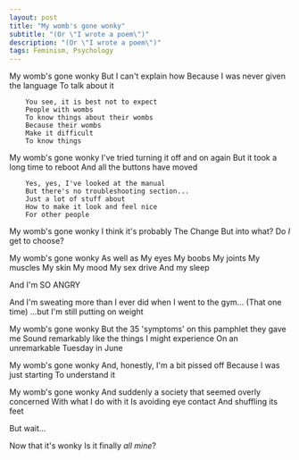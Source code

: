 ```yaml
---
layout: post
title: "My womb's gone wonky"
subtitle: "(Or \"I wrote a poem\")"
description: "(Or \"I wrote a poem\")"
tags: Feminism, Psychology
---
```


My womb's gone wonky
But I can't explain how
Because I was never given the language
To talk about it

        You see, it is best not to expect
        People with wombs
        To know things about their wombs
        Because their wombs
        Make it difficult
        To know things

My womb's gone wonky
I've tried turning it off and on again
But it took a long time to reboot
And all the buttons have moved

        Yes, yes, I've looked at the manual
        But there's no troubleshooting section...
        Just a lot of stuff about
        How to make it look and feel nice
        For other people

My womb's gone wonky
I think it's probably The Change
But into what?
Do *I* get to choose?

My womb's gone wonky
  As well as
                My eyes
    My boobs
            My joints
                  My muscles
      My skin
                My mood
    My sex drive
                    And my sleep

And I'm SO ANGRY

And I'm sweating more than I ever did when I went to the gym...
(That one time)
...but I'm still putting on weight

My womb's gone wonky
But the 35 'symptoms' on this pamphlet they gave me
Sound remarkably like the things I might experience
On an unremarkable Tuesday in June

My womb's gone wonky
And, honestly, I'm a bit pissed off
Because I was just starting
To understand it

My womb's gone wonky
And suddenly a society that seemed overly concerned
With what I do with it
Is avoiding eye contact
And shuffling its feet

But wait...

Now that it's wonky
Is it finally *all mine*?
